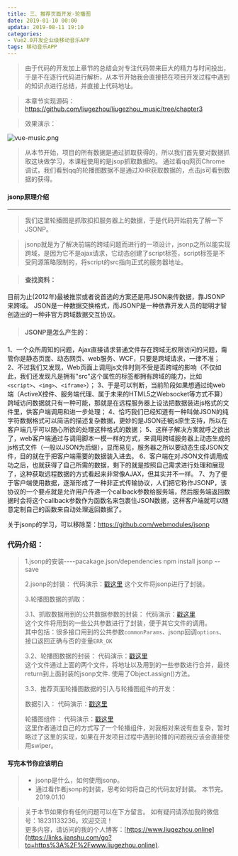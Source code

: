 ```yaml
---
title: 三、推荐页面开发-轮播图
date: 2019-01-10 00:00
updata: 2019-08-11 19:10
categories:
- Vue2.0开发企业级移动音乐APP
tags: 移动音乐APP
---
```

>由于代码的开发加上章节的总结会对专注代码带来巨大的精力与时间投出，于是不在逐行代码进行解析，从本节开始我会直接把在项目开发过程中遇到的知识点进行总结，并直接上代码地址。

>本章节实现源码：
https://github.com/liugezhou/liugezhou_music/tree/chapter3

>效果演示：

![vue-music.png](http://img.liugezhou.online/Vue2-03.png)

> 从本节开始，项目的所有数据是通过抓取获得的，所以我们首先要对数据抓取这块做学习，本课程使用的是jsop抓取数据的。
> 通过看qq网页Chrome调试，我们看到qq的轮播图数据不是通过XHR获取数据的，点击js可看到数据的获得。

#### jsonp原理介绍
---
>我们这里轮播图是抓取扣扣服务器上的数据，于是代码开始前先了解一下JSONP。

>jsonp就是为了解决前端的跨域问题而进行的一项设计，jsonp之所以能实现跨域，是因为它不是ajax请求，它动态创建了script标签，script标签是不受同源策略限制的，将script的src指向正式的服务器地址。

>#### 查找资料：
目前为止(2012年)最被推崇或者说首选的方案还是用JSON来传数据，靠JSONP来跨域。
JSON是一种数据交换格式，而JSONP是一种依靠开发人员的聪明才智创造出的一种非官方跨域数据交互协议。

>#### JSONP是怎么产生的：
1、一个众所周知的问题，Ajax直接请求普通文件存在跨域无权限访问的问题，甭管你是静态页面、动态网页、web服务、WCF，只要是跨域请求，一律不准；
2、不过我们又发现，Web页面上调用js文件时则不受是否跨域的影响（不仅如此，我们还发现凡是拥有"src"这个属性的标签都拥有跨域的能力，比如`<script>`、`<img>`、`<iframe>`）；
3、于是可以判断，当前阶段如果想通过纯web端（ActiveX控件、服务端代理、属于未来的HTML5之Websocket等方式不算）跨域访问数据就只有一种可能，那就是在远程服务器上设法把数据装进js格式的文件里，供客户端调用和进一步处理；
4、恰巧我们已经知道有一种叫做JSON的纯字符数据格式可以简洁的描述复杂数据，更妙的是JSON还被js原生支持，所以在客户端几乎可以随心所欲的处理这种格式的数据；
5、这样子解决方案就呼之欲出了，web客户端通过与调用脚本一模一样的方式，来调用跨域服务器上动态生成的js格式文件（一般以JSON为后缀），显而易见，服务器之所以要动态生成JSON文件，目的就在于把客户端需要的数据装入进去。
6、客户端在对JSON文件调用成功之后，也就获得了自己所需的数据，剩下的就是按照自己需求进行处理和展现了，这种获取远程数据的方式看起来非常像AJAX，但其实并不一样。
7、为了便于客户端使用数据，逐渐形成了一种非正式传输协议，人们把它称作JSONP，该协议的一个要点就是允许用户传递一个callback参数给服务端，然后服务端返回数据时会将这个callback参数作为函数名来包裹住JSON数据，这样客户端就可以随意定制自己的函数来自动处理返回数据了。

关于jsonp的学习，可以移除至：https://github.com/webmodules/jsonp

### 代码介绍：
> 1.jsonp的安装----pacakage.json/dependencies
>     npm install jsonp --save
> 
> 2.jsonp的封装：
> 代码演示：[戳这里](https://github.com/liugezhou/liugezhou_music/blob/chapter3/src/common/js/jsonp.js)
> 这个文件将jsonp进行了封装。
> 
> 3.轮播图数据的抓取：
> 
> 3.1、抓取数据用到的公共数据参数的封装：
> 代码演示：[戳这里](https://github.com/liugezhou/liugezhou_music/blob/chapter3/src/api/config.js)  
> 这个文件将用到的一些公共参数进行了封装，便于其它文件的调用。  
> 其中包括：很多接口用到的公共参数`commonParams`、jsonp回调`options`、接口返回正确与否的变量`ERR_OK`
> 
> 3.2、轮播图数据的封装：
> 代码演示：[戳这里](https://github.com/liugezhou/liugezhou_music/blob/chapter3/src/api/recommend.js)  
> 这个文件通过上面的两个文件，将地址以及用到的一些参数进行合并，最终return到上面封装的jsonp文件.
> 使用了Object.assign()方法。
> 
> 3.3、推荐页面轮播图数据的引入与轮播图组件的开发：
> 
>数据引入：
>代码演示：[戳这里](https://github.com/liugezhou/liugezhou_music/blob/chapter3/src/components/recommend/recommend.vue)
>
>轮播图组件：
>代码演示：[戳这里](https://github.com/liugezhou/liugezhou_music/blob/chapter3/src/base/slider/slider.vue)  
>这里作者通过自己的方式写了一个轮播组件，对我相对来说有些复杂，暂时略过了这里的实现，如果在开发项目过程中遇到轮播的问题我应该会直接使用swiper。


#### 写完本节你应该明白
>+ jsonp是什么，如何使用jsonp。 
>+ 通过看作者jsonp的封装，思考如何将自己的代码友好封装。
本节完。
2019.01.10

>关于本节如果你有任何问题可以在下方留言。
>如有疑问请添加我的微信号：18231133236。欢迎交流！  
>更多内容，请访问的我的个人博客：[https://www.liugezhou.online](https://links.jianshu.com/go?to=https%3A%2F%2Fwww.liugezhou.online).